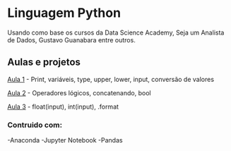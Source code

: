 # Linguagem Python
Usando como base os cursos da Data Science Academy, Seja um Analista de Dados, Gustavo Guanabara entre outros.

## Aulas e projetos

[Aula 1](https://github.com/MoisesArruda/Python-Iniciante/blob/main/Aula%201) - Print, variáveis, type, upper, lower, input, conversão de valores

[Aula 2](https://github.com/MoisesArruda/Python-Iniciante/blob/main/Aula%202) - Operadores lógicos, concatenando, bool

[Aula 3](https://github.com/MoisesArruda/Python-Iniciante/blob/main/Aula%203) - float(input), int(input), .format

### Contruido com:
-Anaconda
-Jupyter Notebook
-Pandas

